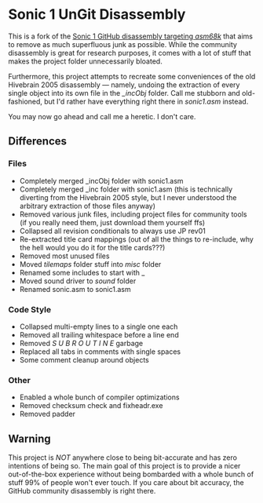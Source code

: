 # Sonic 1 UnGit Disassembly
This is a fork of the [Sonic 1 GitHub disassembly targeting _asm68k_](https://github.com/sonicretro/s1disasm/tree/asm68k) that aims to remove as much superfluous junk as possible. While the community disassembly is great for research purposes, it comes with a lot of stuff that makes the project folder unnecessarily bloated.

Furthermore, this project attempts to recreate some conveniences of the old Hivebrain 2005 disassembly — namely, undoing the extraction of every single object into its own file in the _\_incObj_ folder. Call me stubborn and old-fashioned, but I'd rather have everything right there in _sonic1.asm_ instead.

You may now go ahead and call me a heretic. I don't care.

## Differences

### Files
* Completely merged _incObj folder with sonic1.asm
* Completely merged _inc folder with sonic1.asm (this is technically diverting from the Hivebrain 2005 style, but I never understood the arbitrary extraction of those files anyway)
* Removed various junk files, including project files for community tools (if you really need them, just download them yourself ffs)
* Collapsed all revision conditionals to always use JP rev01
* Re-extracted title card mappings (out of all the things to re-include, why the hell would you do it for the title cards???)
* Removed most unused files
* Moved _tilemaps_ folder stuff into _misc_ folder
* Renamed some includes to start with _
* Moved sound driver to _sound_ folder
* Renamed sonic.asm to sonic1.asm

### Code Style
* Collapsed multi-empty lines to a single one each
* Removed all trailing whitespace before a line end
* Removed _S U B R O U T I N E_ garbage
* Replaced all tabs in comments with single spaces
* Some comment cleanup around objects

### Other
* Enabled a whole bunch of compiler optimizations
* Removed checksum check and fixheadr.exe
* Removed padder

## Warning
This project is *NOT* anywhere close to being bit-accurate and has zero intentions of being so. The main goal of this project is to provide a nicer out-of-the-box experience without being bombarded with a whole bunch of stuff 99% of people won't ever touch. If you care about bit accuracy, the GitHub community disassembly is right there.